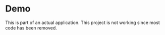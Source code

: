 # Demo

This is part of an actual application. This project is not working since most code has been removed.
